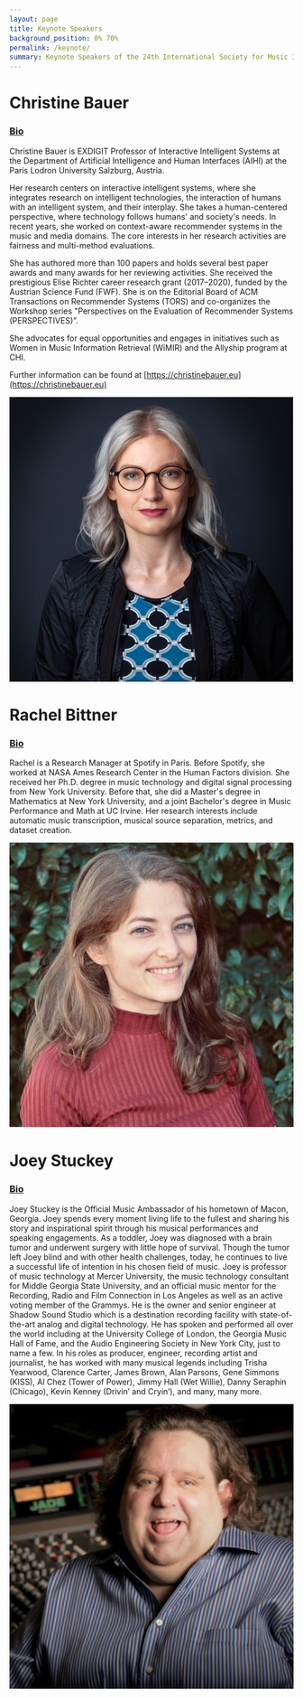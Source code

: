 ```yaml
---
layout: page
title: Keynote Speakers
background_position: 0% 70%
permalink: /keynote/
summary: Keynote Speakers of the 24th International Society for Music Information Retrieval Conference
---
```


# Christine Bauer

### <ins>Bio</ins>
Christine Bauer is EXDIGIT Professor of Interactive Intelligent Systems at the Department of Artificial Intelligence and Human Interfaces (AIHI) at the Paris Lodron University Salzburg, Austria.

Her research centers on interactive intelligent systems, where she integrates research on intelligent technologies, the interaction of humans with an intelligent system, and their interplay. She takes a human-centered perspective, where technology follows humans' and society's needs. In recent years, she worked on context-aware recommender systems in the music and media domains. The core interests in her research activities are fairness and multi-method evaluations.

She has authored more than 100 papers and holds several best paper awards and many awards for her reviewing activities. She received the prestigious Elise Richter career research grant (2017–2020), funded by the Austrian Science Fund (FWF). She is on the Editorial Board of ACM Transactions on Recommender Systems (TORS) and co-organizes the Workshop series "Perspectives on the Evaluation of Recommender Systems (PERSPECTIVES)”.

She advocates for equal opportunities and engages in initiatives such as Women in Music Information Retrieval (WiMIR) and the Allyship program at CHI.

Further information can be found at [https://christinebauer.eu](https://christinebauer.eu)

 ![Christine Bauer](/assets/img/keynote/christine_bauer.jpg) 


# Rachel Bittner

### <ins>Bio</ins>

Rachel is a Research Manager at Spotify in Paris. Before Spotify, she worked at NASA Ames Research Center in the Human Factors division. She received her Ph.D. degree in music technology and digital signal processing from New York University.  Before that, she did a Master's degree in Mathematics at New York University, and a joint Bachelor's degree in Music Performance and Math at UC Irvine. Her research interests include automatic music transcription, musical source separation, metrics, and dataset creation.

![Rachel Bittner](/assets/img/keynote/rachel_bittner.jpg) 



# Joey Stuckey

### <ins>Bio</ins>

Joey Stuckey is the Official Music Ambassador of his hometown of Macon, Georgia. Joey spends every moment living life to the fullest and sharing his story and inspirational spirit through his musical performances and speaking engagements. As a toddler, Joey was diagnosed with a brain tumor and underwent surgery with little hope of survival. Though the tumor left Joey blind and with other health challenges, today, he continues to live a successful life of intention in his chosen field of music. Joey is professor of music technology at Mercer University, the music technology consultant for Middle Georgia State University, and an official music mentor for the Recording, Radio and Film Connection in Los Angeles as well as an active voting member of the Grammys. He is the owner and senior engineer at Shadow Sound Studio which is a destination recording facility with state-of-the-art analog and digital technology.  He has spoken and performed all over the world including at the University College of London, the Georgia Music Hall of Fame, and the Audio Engineering Society in New York City, just to name a few. In his roles as producer, engineer, recording artist and journalist, he has worked with many musical legends including Trisha Yearwood, Clarence Carter, James Brown, Alan Parsons, Gene Simmons (KISS), Al Chez (Tower of Power), Jimmy Hall (Wet Willie), Danny Seraphin (Chicago), Kevin Kenney (Drivin’ and Cryin’), and many, many more.

![Joey Stuckey](/assets/img/keynote/joey_stuckey.jpg) 


 
